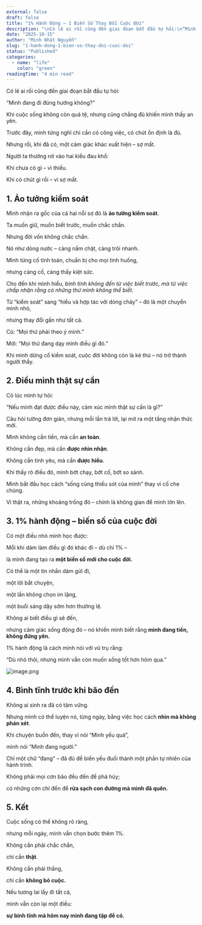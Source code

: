 ```yaml
---
external: false
draft: false
title: "1% Hành Động – 1 Biến Số Thay Đổi Cuộc Đời"
description: "\nCó lẽ ai rồi cũng đến giai đoạn bắt đầu tự hỏi:\n“Mình đang đi đúng hướng không?”\nKhi cuộc sống không còn quá tệ, nhưng cũng chẳng đủ khiến mình thấy an yên , chúng ta nên làm gì để luôn phát triển ?"
date: "2025-10-15"
author: "Minh Nhật Nguyễn"
slug: "1-hanh-dong-1-bien-so-thay-doi-cuoc-doi"
status: "Published"
categories:
  - name: "life"
    color: "green"
readingTime: "4 min read"
---
```


Có lẽ ai rồi cũng đến giai đoạn bắt đầu tự hỏi:


“Mình đang đi đúng hướng không?”


Khi cuộc sống không còn quá tệ, nhưng cũng chẳng đủ khiến mình thấy an yên.


Trước đây, mình từng nghĩ chỉ cần có công việc, có chút ổn định là đủ.


Nhưng rồi, khi đã có, một cảm giác khác xuất hiện – sợ mất.


Người ta thường rơi vào hai kiểu đau khổ:


Khi chưa có gì – vì thiếu.


Khi có chút gì rồi – vì sợ mất.


## **1. Ảo tưởng kiểm soát**


Mình nhận ra gốc của cả hai nỗi sợ đó là **ảo tưởng kiểm soát**.


Ta muốn giữ, muốn biết trước, muốn chắc chắn.


Nhưng đời vốn không chắc chắn.


Nó như dòng nước – càng nắm chặt, càng trôi nhanh.


Mình từng cố tính toán, chuẩn bị cho mọi tình huống,


nhưng càng cố, càng thấy kiệt sức.


Cho đến khi mình hiểu, _bình tĩnh không đến từ việc biết trước,
mà từ việc chấp nhận rằng có những thứ mình không thể biết._


Từ “kiểm soát” sang “hiểu và hợp tác với dòng chảy” – đó là một chuyển mình nhỏ,


nhưng thay đổi gần như tất cả.


Cũ: “Mọi thứ phải theo ý mình.”


Mới: “Mọi thứ đang dạy mình điều gì đó.”


Khi mình dừng cố kiểm soát, cuộc đời không còn là kẻ thù – nó trở thành người thầy.


## **2. Điều mình thật sự cần**


Có lúc mình tự hỏi:


“Nếu mình đạt được điều này, cảm xúc mình thật sự cần là gì?”


Câu hỏi tưởng đơn giản, nhưng mỗi lần trả lời, lại mở ra một tầng nhận thức mới.


Mình không cần tiền, mà cần **an toàn**.


Không cần đẹp, mà cần **được nhìn nhận**.


Không cần tình yêu, mà cần **được hiểu**.


Khi thấy rõ điều đó, mình bớt chạy, bớt cố, bớt so sánh.


Mình bắt đầu học cách “sống cùng thiếu sót của mình” thay vì cố che chúng.


Vì thật ra, những khoảng trống đó – chính là không gian để mình lớn lên.


## **3. 1% hành động – biến số của cuộc đời**


Có một điều nhỏ mình học được:


Mỗi khi dám làm điều gì đó khác đi – dù chỉ 1% –


là mình đang tạo ra **một biến số mới cho cuộc đời.**


Có thể là một tin nhắn dám gửi đi,


một lời bắt chuyện,


một lần không chọn im lặng,


một buổi sáng dậy sớm hơn thường lệ.


Không ai biết điều gì sẽ đến,


nhưng cảm giác sống động đó – nó khiến mình biết rằng **mình đang tiến, không đứng yên.**


1% hành động là cách mình nói với vũ trụ rằng:


“Dù nhỏ thôi, nhưng mình vẫn còn muốn sống tốt hơn hôm qua.”


![image.png](/images/blog/0f4dc5f62e264059f2c75db54e972b04.png)


## **4. Bình tĩnh trước khi bão đến**


Không ai sinh ra đã có tâm vững.


Nhưng mình có thể luyện nó, từng ngày, bằng việc học cách **nhìn mà không phán xét**.


Khi chuyện buồn đến, thay vì nói “Mình yếu quá”,


mình nói “Mình đang người.”


Chỉ một chữ “đang” – đã đủ để biến yếu đuối thành một phần tự nhiên của hành trình.


Không phải mọi cơn bão đều đến để phá hủy;


có những cơn chỉ đến để **rửa sạch con đường mà mình đã quên.**


## **5. Kết**


Cuộc sống có thể không rõ ràng,


nhưng mỗi ngày, mình vẫn chọn bước thêm 1%.


Không cần phải chắc chắn,


chỉ cần **thật**.


Không cần phải thắng,


chỉ cần **không bỏ cuộc.**


Nếu tương lai lấy đi tất cả,


mình vẫn còn lại một điều:


**sự bình tĩnh mà hôm nay mình đang tập để có.**

